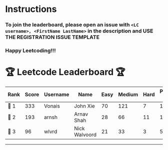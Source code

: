# Instructions
### To join the leaderboard, please open an issue with `<LC username>, <FirstName LastName>` in the description and USE THE REGISTRATION ISSUE TEMPLATE
### Happy Leetcoding!!!


# 🏆 Leetcode Leaderboard 🏆

| Rank | Score | Username       | Name | Easy | Medium | Hard | Problems Solved |
|------|----------------|-----------------|-------------------|--------------|--------------|--------------|--------------|
| 🥇 1 | 333 | Vonais | John Xie | 70 | 121 | 7 | 198 |
| 🥈 2 | 193 | arnsh | Arnav Shah | 28 | 66 | 11 | 105 |
| 🥉 3 | 96 | wlvrd | Nick Walvoord | 21 | 33 | 3 | 57 |
---